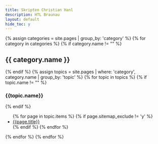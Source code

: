 ```yaml
---
title: Skripten Christian Hanl
description: HTL Braunau
layout: default
hide_toc: y
---
```


<div class="sitemap">
{% assign categories = site.pages | group_by: 'category' %}
{% for category in categories %}
{% if category.name != "" %}
<h2 id="{{ category.name }}">{{ category.name }}</h2>
{% endif %}
{% assign topics = site.pages | where: 'category', category.name | group_by: 'topic' %}
{% for topic in topics %}
{% if topic.name != "" %}
<h3 id="{{topic.name}}">{{topic.name}}</h3>
{% endif %}
<ul>
{% for page in topic.items %}
{% if page.sitemap_exclude != 'y' %}
<li><a href="{{page.url}}">{{page.title}}</a></li>
{% endif %}
{% endfor %}
</ul>
{% endfor %}
{% endfor %}
</div>